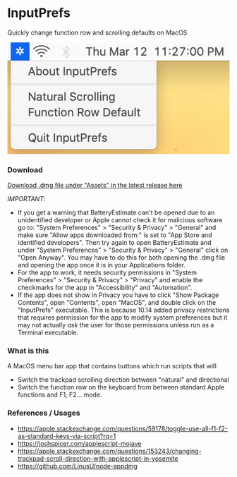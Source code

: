 # InputPrefs
Quickly change function row and scrolling defaults on MacOS

<p align="center">
  <img src="Screenshot.png">
</p>

### Download
[Download .dmg file under "Assets" in the latest release here](https://github.com/NafeeJ/InputPrefs/releases)

*IMPORTANT*: 
* If you get a warning that BatteryEstimate can't be opened due to an unidentified developer or Apple cannot check it for malicious software go to: "System Preferences" > "Security & Privacy" > "General" and make sure "Allow apps downloaded from:" is set to "App Store and identified developers". Then try again to open BatteryEstimate and under "System Preferences" > "Security & Privacy" > "General" click on "Open Anyway". You may have to do this for both opening the .dmg file and opening the app once it is in your Applications folder.
* For the app to work, it needs security permissions in "System Preferences" > "Security & Privacy" > "Privacy" and enable the checkmarks for the app in "Accessibility" and "Automation".
* If the app does not show in Privacy you have to click "Show Package Contents", open "Contents", open "MacOS", and double click on the "InputPrefs" executable. This is because 10.14 added privacy restrictions that requires permission for the app to modify system preferences but it may not actually *ask* the user for those permissions unless run as a Terminal executable.

### What is this
A MacOS menu bar app that contains buttons which run scripts that will:
* Switch the trackpad scrolling direction between "natural" and directional
* Switch the function row on the keyboard from between standard Apple functions and F1, F2... mode.

### References / Usages
* https://apple.stackexchange.com/questions/59178/toggle-use-all-f1-f2-as-standard-keys-via-script?rq=1
* https://joshspicer.com/applescript-mojave
* https://apple.stackexchange.com/questions/153243/changing-trackpad-scroll-direction-with-applescript-in-yosemite
* https://github.com/LinusU/node-appdmg
